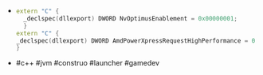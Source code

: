 - ```c++
  extern "C" {
    _declspec(dllexport) DWORD NvOptimusEnablement = 0x00000001;  
    }
  extern "C" {
  _declspec(dllexport) DWORD AmdPowerXpressRequestHighPerformance = 0x00000001;
  }
  ```
- #c++ #jvm #construo #launcher #gamedev